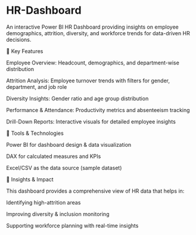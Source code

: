 # HR-Dashboard
An interactive Power BI HR Dashboard providing insights on employee demographics, attrition, diversity, and workforce trends for data-driven HR decisions.

🔹 Key Features

Employee Overview: Headcount, demographics, and department-wise distribution

Attrition Analysis: Employee turnover trends with filters for gender, department, and job role

Diversity Insights: Gender ratio and age group distribution

Performance & Attendance: Productivity metrics and absenteeism tracking

Drill-Down Reports: Interactive visuals for detailed employee insights

🔹 Tools & Technologies

Power BI for dashboard design & data visualization

DAX for calculated measures and KPIs

Excel/CSV as the data source (sample dataset)

🔹 Insights & Impact

This dashboard provides a comprehensive view of HR data that helps in:

Identifying high-attrition areas

Improving diversity & inclusion monitoring

Supporting workforce planning with real-time insights
